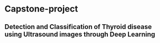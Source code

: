 # Capstone-project

## Detection and Classification of Thyroid disease using Ultrasound images through Deep Learning
